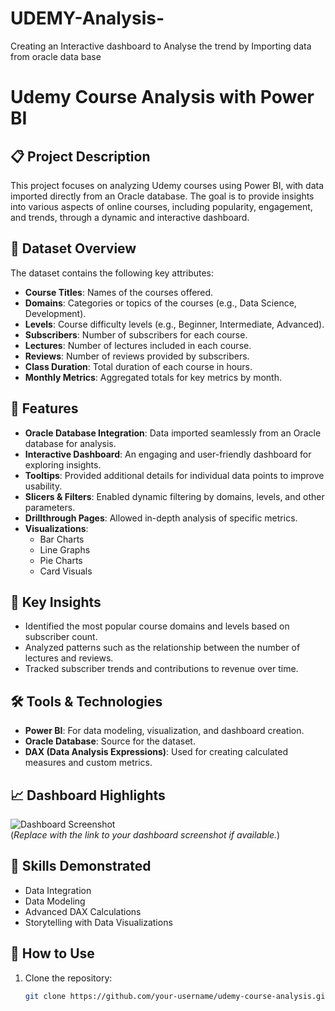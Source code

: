 # UDEMY-Analysis-
Creating an Interactive dashboard to Analyse the trend by Importing data from oracle data base 
# Udemy Course Analysis with Power BI  

## 📋 Project Description  
This project focuses on analyzing Udemy courses using Power BI, with data imported directly from an Oracle database. The goal is to provide insights into various aspects of online courses, including popularity, engagement, and trends, through a dynamic and interactive dashboard.  

## 📂 Dataset Overview  
The dataset contains the following key attributes:  
- **Course Titles**: Names of the courses offered.  
- **Domains**: Categories or topics of the courses (e.g., Data Science, Development).  
- **Levels**: Course difficulty levels (e.g., Beginner, Intermediate, Advanced).  
- **Subscribers**: Number of subscribers for each course.  
- **Lectures**: Number of lectures included in each course.  
- **Reviews**: Number of reviews provided by subscribers.  
- **Class Duration**: Total duration of each course in hours.  
- **Monthly Metrics**: Aggregated totals for key metrics by month.  

## 🚀 Features  
- **Oracle Database Integration**: Data imported seamlessly from an Oracle database for analysis.  
- **Interactive Dashboard**: An engaging and user-friendly dashboard for exploring insights.  
- **Tooltips**: Provided additional details for individual data points to improve usability.  
- **Slicers & Filters**: Enabled dynamic filtering by domains, levels, and other parameters.  
- **Drillthrough Pages**: Allowed in-depth analysis of specific metrics.  
- **Visualizations**:  
  - Bar Charts  
  - Line Graphs  
  - Pie Charts  
  - Card Visuals  

## 🧐 Key Insights  
- Identified the most popular course domains and levels based on subscriber count.  
- Analyzed patterns such as the relationship between the number of lectures and reviews.  
- Tracked subscriber trends and contributions to revenue over time.  

## 🛠️ Tools & Technologies  
- **Power BI**: For data modeling, visualization, and dashboard creation.  
- **Oracle Database**: Source for the dataset.  
- **DAX (Data Analysis Expressions)**: Used for creating calculated measures and custom metrics.  

## 📈 Dashboard Highlights  
![Dashboard Screenshot](path-to-your-image.png)  
(*Replace with the link to your dashboard screenshot if available.*)  

## 🎯 Skills Demonstrated  
- Data Integration  
- Data Modeling  
- Advanced DAX Calculations  
- Storytelling with Data Visualizations  

## 📝 How to Use  
1. Clone the repository:  
   ```bash  
   git clone https://github.com/your-username/udemy-course-analysis.git
